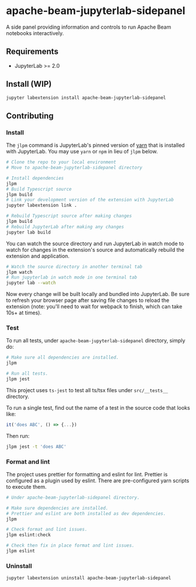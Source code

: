 <!--
    Licensed to the Apache Software Foundation (ASF) under one
    or more contributor license agreements.  See the NOTICE file
    distributed with this work for additional information
    regarding copyright ownership.  The ASF licenses this file
    to you under the Apache License, Version 2.0 (the
    "License"); you may not use this file except in compliance
    with the License.  You may obtain a copy of the License at
      http://www.apache.org/licenses/LICENSE-2.0
    Unless required by applicable law or agreed to in writing,
    software distributed under the License is distributed on an
    "AS IS" BASIS, WITHOUT WARRANTIES OR CONDITIONS OF ANY
    KIND, either express or implied.  See the License for the
    specific language governing permissions and limitations
    under the License.
-->

# apache-beam-jupyterlab-sidepanel

A side panel providing information and controls to run Apache Beam notebooks interactively.


## Requirements

* JupyterLab >= 2.0

## Install (WIP)

```bash
jupyter labextension install apache-beam-jupyterlab-sidepanel
```

## Contributing

### Install

The `jlpm` command is JupyterLab's pinned version of
[yarn](https://yarnpkg.com/) that is installed with JupyterLab. You may use
`yarn` or `npm` in lieu of `jlpm` below.

```bash
# Clone the repo to your local environment
# Move to apache-beam-jupyterlab-sidepanel directory

# Install dependencies
jlpm
# Build Typescript source
jlpm build
# Link your development version of the extension with JupyterLab
jupyter labextension link .

# Rebuild Typescript source after making changes
jlpm build
# Rebuild JupyterLab after making any changes
jupyter lab build
```

You can watch the source directory and run JupyterLab in watch mode to watch for changes in the extension's source and automatically rebuild the extension and application.

```bash
# Watch the source directory in another terminal tab
jlpm watch
# Run jupyterlab in watch mode in one terminal tab
jupyter lab --watch
```

Now every change will be built locally and bundled into JupyterLab. Be sure to refresh your browser page after saving file changes to reload the extension (note: you'll need to wait for webpack to finish, which can take 10s+ at times).

### Test

To run all tests, under `apache-beam-jupyterlab-sidepanel` directory, simply do:

```bash
# Make sure all dependencies are installed.
jlpm

# Run all tests.
jlpm jest
```

This project uses `ts-jest` to test all ts/tsx files under `src/__tests__` directory.

To run a single test, find out the name of a test in the source code that looks like:

```javascript
it('does ABC', () => {...})
```

Then run:

```bash
jlpm jest -t 'does ABC'
```

### Format and lint

The project uses prettier for formatting and eslint for lint.
Prettier is configured as a plugin used by eslint.
There are pre-configured yarn scripts to execute them.

```bash
# Under apache-beam-jupyterlab-sidepanel directory.

# Make sure dependencies are installed.
# Prettier and eslint are both installed as dev dependencies.
jlpm

# Check format and lint issues.
jlpm eslint:check

# Check then fix in place format and lint issues.
jlpm eslint
```

### Uninstall

```bash
jupyter labextension uninstall apache-beam-jupyterlab-sidepanel
```
